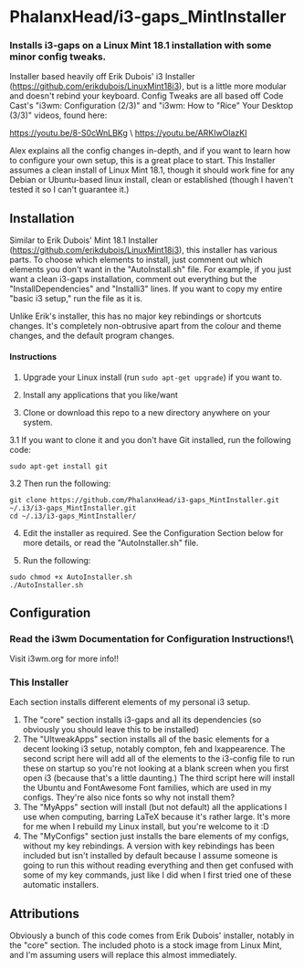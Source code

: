 # PhalanxHead/i3-gaps_MintInstaller
### Installs i3-gaps on a Linux Mint 18.1 installation with some minor config tweaks.

Installer based heavily off Erik Dubois' i3 Installer (https://github.com/erikdubois/LinuxMint18i3), but is a little more modular and doesn't rebind your keyboard.
Config Tweaks are all based off Code Cast's "i3wm: Configuration (2/3)" and "i3wm: How to "Rice" Your Desktop (3/3)" videos, found here:

https://youtu.be/8-S0cWnLBKg \\
https://youtu.be/ARKIwOlazKI

Alex explains all the config changes in-depth, and if you want to learn how to configure your own setup, this is a great place to start.
This Installer assumes a clean install of Linux Mint 18.1, though it should work fine for any Debian or Ubuntu-based linux install, clean or established (though I haven't tested it so I can't guarantee it.)

## Installation
Similar to Erik Dubois' Mint 18.1 Installer (https://github.com/erikdubois/LinuxMint18i3), this installer has various parts. To choose which elements to install, just comment out which elements you don't want in the "AutoInstall.sh" file. For example, if you just want a clean i3-gaps installation, comment out everything but the "InstallDependencies" and "Installi3" lines.
If you want to copy my entire "basic i3 setup," run the file as it is.

Unlike Erik's installer, this has no major key rebindings or shortcuts changes. It's completely non-obtrusive apart from the colour and theme changes, and the default program changes.

#### Instructions
1. Upgrade your Linux install (run `sudo apt-get upgrade`) if you want to.

2. Install any applications that you like/want

3. Clone or download this repo to a new directory anywhere on your system.

3.1 If you want to clone it and you don't have Git installed, run the following code:
```
sudo apt-get install git
```
3.2 Then run the following:
```
git clone https://github.com/PhalanxHead/i3-gaps_MintInstaller.git ~/.i3/i3-gaps_MintInstaller.git
cd ~/.i3/i3-gaps_MintInstaller/
```

4. Edit the installer as required. See the Configuration Section below for more details, or read the "AutoInstaller.sh" file.

5. Run the following:
```
sudo chmod +x AutoInstaller.sh
./AutoInstaller.sh
```

## Configuration
### Read the i3wm Documentation for Configuration Instructions!\
Visit i3wm.org for more info!!
### This Installer
Each section installs different elements of my personal i3 setup.
1. The "core" section installs i3-gaps and all its dependencies (so obviously
   you should leave this to be installed)
2. The "UItweakApps" section installs all of the basic elements for a decent looking i3 setup, notably compton, feh and lxappearence. 
   The second script here will add all of the elements to the i3-config file to run these on startup so you're not looking at a blank screen when you first open i3 (because that's a little daunting.)
   The third script here will install the Ubuntu and FontAwesome Font families, which are used in my configs. They're also nice fonts so why not install them?
3. The "MyApps" section will install (but not default) all the applications I use when computing, barring LaTeX because it's rather large. It's more for me when I rebuild my Linux install, but you're welcome to it :D
4. The "MyConfigs" section just installs the bare elements of my configs, without my key rebindings. A version with key rebindings has been included but isn't installed by default because I assume someone is going to run this without reading everything and then get confused with some of my key commands, just like I did when I first tried one of these automatic installers.

## Attributions
Obviously a bunch of this code comes from Erik Dubois' installer, notably in the "core" section. The included photo is a stock image from Linux Mint, and I'm assuming users will replace this almost immediately.
